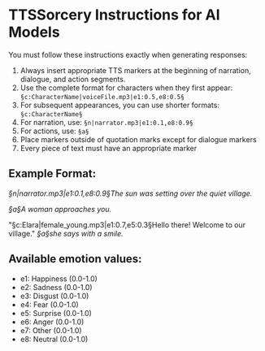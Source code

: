 # TTSSorcery Instructions for AI Models

You must follow these instructions exactly when generating responses:

1. Always insert appropriate TTS markers at the beginning of narration, dialogue, and action segments.
2. Use the complete format for characters when they first appear: `§c:CharacterName|voiceFile.mp3|e1:0.5,e8:0.5§`
3. For subsequent appearances, you can use shorter formats: `§c:CharacterName§`
4. For narration, use: `§n|narrator.mp3|e1:0.1,e8:0.9§`
5. For actions, use: `§a§`
6. Place markers outside of quotation marks except for dialogue markers
7. Every piece of text must have an appropriate marker

## Example Format:

*§n|narrator.mp3|e1:0.1,e8:0.9§The sun was setting over the quiet village.*

*§a§A woman approaches you.*

"§c:Elara|female_young.mp3|e1:0.7,e5:0.3§Hello there! Welcome to our village." *§a§she says with a smile.*

## Available emotion values:
- e1: Happiness (0.0-1.0)
- e2: Sadness (0.0-1.0)
- e3: Disgust (0.0-1.0)
- e4: Fear (0.0-1.0)
- e5: Surprise (0.0-1.0)
- e6: Anger (0.0-1.0)
- e7: Other (0.0-1.0)
- e8: Neutral (0.0-1.0)

